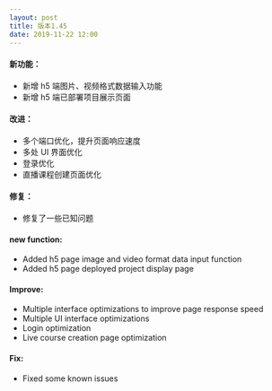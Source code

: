 ```yaml
---
layout: post
title: 版本1.45
date: 2019-11-22 12:00
---
```

#### 新功能：
- 新增 h5 端图片、视频格式数据输入功能
- 新增 h5 端已部署项目展示页面

#### 改进：
- 多个端口优化，提升页面响应速度
- 多处 UI 界面优化
- 登录优化
- 直播课程创建页面优化


#### 修复：
- 修复了一些已知问题

#### new function:
- Added h5 page image and video format data input function
- Added h5 page deployed project display page

#### Improve:
-  Multiple interface optimizations to improve page response speed
 - Multiple UI interface optimizations
-  Login optimization
-  Live course creation page optimization

#### Fix:
- Fixed some known issues
